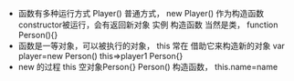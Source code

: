 - 函数有多种运行方式
    Player() 普通方式，
    new Player()  作为构造函数constructor被运行，会有返回新对象  实例 
    构造函数 当然是类，
    function Person(){}
- 函数是一等对象，可以被执行的对象，
    this 常在 借助它来构造新的对象
    var player=new Person()
    this=>player1  Person{}
- new 的过程
    this 空对象Person{}
    Person() 构造函数，
    this.name=name